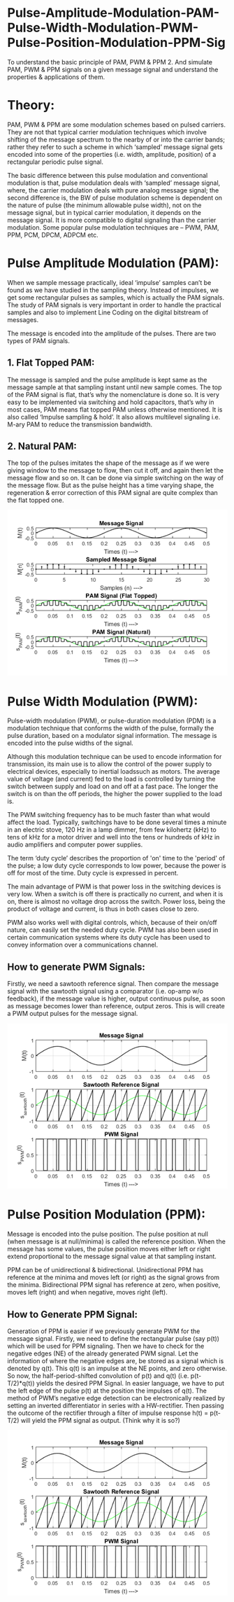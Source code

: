 # Pulse-Amplitude-Modulation-PAM-Pulse-Width-Modulation-PWM-Pulse-Position-Modulation-PPM-Sig
To understand the basic principle of PAM, PWM &amp; PPM 2. And simulate PAM, PWM &amp; PPM signals on a given message signal and understand the properties &amp; applications of them.


# Theory:

PAM, PWM & PPM are some modulation schemes based on pulsed carriers. They are not that
typical carrier modulation techniques which involve shifting of the message spectrum to the nearby
of or into the carrier bands; rather they refer to such a scheme in which ‘sampled’ message signal
gets encoded into some of the properties (i.e. width, amplitude, position) of a rectangular periodic
pulse signal.

The basic difference between this pulse modulation and conventional modulation is that, pulse
modulation deals with ‘sampled’ message signal, where, the carrier modulation deals with pure
analog message signal; the second difference is, the BW of pulse modulation scheme is dependent
on the nature of pulse (the minimum allowable pulse width), not on the message signal, but in
typical carrier modulation, it depends on the message signal. It is more compatible to digital
signaling than the carrier modulation. Some popular pulse modulation techniques are – PWM,
PAM, PPM, PCM, DPCM, ADPCM etc.

# Pulse Amplitude Modulation (PAM):

When we sample message practically, ideal ‘impulse’ samples can’t be found as we have studied
in the sampling theory. Instead of impulses, we get some rectangular pulses as samples, which is
actually the PAM signals. The study of PAM signals is very important in order to handle the
practical samples and also to implement Line Coding on the digital bitstream of messages.

The message is encoded into the amplitude of the pulses. There are two types of PAM signals.

## 1. Flat Topped PAM:
The message is sampled and the pulse amplitude is kept same as the message sample
at that sampling instant until new sample comes. The top of the PAM signal is flat,
that’s why the nomenclature is done so. It is very easy to be implemented via switching
and hold capacitors, that’s why in most cases, PAM means flat topped PAM unless
otherwise mentioned. It is also called ‘Impulse sampling & hold’. It also allows
multilevel signaling i.e. M-ary PAM to reduce the transmission bandwidth.

## 2. Natural PAM:
The top of the pulses imitates the shape of the message as if we were giving window to
the message to flow, then cut it off, and again then let the message flow and so on. It
can be done via simple switching on the way of the message flow. But as the pulse
height has a time varying shape, the regeneration & error correction of this PAM signal
are quite complex than the flat topped one.

![alt text](https://github.com/Nahid-Ahsan/Pulse-Amplitude-Modulation-PAM-Pulse-Width-Modulation-PWM-Pulse-Position-Modulation-PPM-Sig/blob/master/PAM.png)


# Pulse Width Modulation (PWM):
Pulse-width modulation (PWM), or pulse-duration modulation (PDM) is a modulation technique
that conforms the width of the pulse, formally the pulse duration, based on a modulator signal
information. The message is encoded into the pulse widths of the signal.

Although this modulation technique can be used to encode information for transmission, its main
use is to allow the control of the power supply to electrical devices, especially to inertial loadssuch as motors. The average value of voltage (and current) fed to the load is controlled by turning
the switch between supply and load on and off at a fast pace. The longer the switch is on than the
off periods, the higher the power supplied to the load is.

The PWM switching frequency has to be much faster than what would affect the load. Typically,
switchings have to be done several times a minute in an electric stove, 120 Hz in a lamp dimmer,
from few kilohertz (kHz) to tens of kHz for a motor driver and well into the tens or hundreds of
kHz in audio amplifiers and computer power supplies.

The term ‘duty cycle’ describes the proportion of 'on' time to the 'period' of the pulse; a low duty
cycle corresponds to low power, because the power is off for most of the time. Duty cycle is
expressed in percent.

The main advantage of PWM is that power loss in the switching devices is very low. When a
switch is off there is practically no current, and when it is on, there is almost no voltage drop across
the switch. Power loss, being the product of voltage and current, is thus in both cases close to zero.


PWM also works well with digital controls, which, because of their on/off nature, can easily set
the needed duty cycle. PWM has also been used in certain communication systems where its duty
cycle has been used to convey information over a communications channel.


## How to generate PWM Signals:
Firstly, we need a sawtooth reference signal. Then compare the message signal with the sawtooth
signal using a comparator (i.e. op-amp w/o feedback), if the message value is higher, output
continuous pulse, as soon as message becomes lower than reference, output zeros. This is will
create a PWM output pulses for the message signal. 

![](https://github.com/Nahid-Ahsan/Pulse-Amplitude-Modulation-PAM-Pulse-Width-Modulation-PWM-Pulse-Position-Modulation-PPM-Sig/blob/master/PWM.png)



# Pulse Position Modulation (PPM):
Message is encoded into the pulse position. The
pulse position at null (when message is at
null/minima) is called the reference position. When
the message has some values, the pulse position
moves either left or right extend proportional to the
message signal value at that sampling instant.

PPM can be of unidirectional & bidirectional.
Unidirectional PPM has reference at the minima
and moves left (or right) as the signal grows from
the minima. Bidirectional PPM signal has reference
at zero, when positive, moves left (right) and when
negative, moves right (left).


## How to Generate PPM Signal:
Generation of PPM is easier if we previously generate PWM for the message signal. Firstly, we
need to define the rectangular pulse (say p(t)) which will be used for PPM signaling. Then we have
to check for the negative edges (NE) of the already generated PWM signal. Let the information of
where the negative edges are, be stored as a signal which is denoted by q(t). This q(t) is an impulse
at the NE points, and zero otherwise. So now, the half-period-shifted convolution of p(t) and q(t)
(i.e. p(t-T/2)*q(t)) yields the desired PPM Signal. In easier language, we have to put the left edge
of the pulse p(t) at the position the impulses of q(t).
The method of PWM’s negative edge detection can be electronically realized by setting an inverted
differentiator in series with a HW-rectifier. Then passing the outcome of the rectifier through a
filter of impulse response h(t) = p(t-T/2) will yield the PPM signal as output. (Think why it is so?)

![](https://github.com/Nahid-Ahsan/Pulse-Amplitude-Modulation-PAM-Pulse-Width-Modulation-PWM-Pulse-Position-Modulation-PPM-Sig/blob/master/PWM.png)
